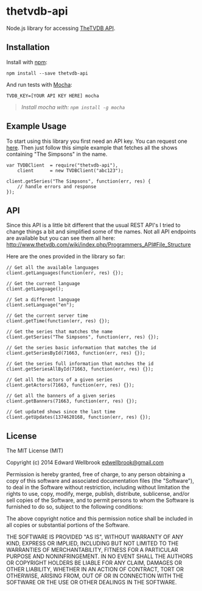 # thetvdb-api

Node.js library for accessing [TheTVDB API](http://www.thetvdb.com/wiki/index.php/Programmers_API).

## Installation

Install with [npm](http://npmjs.org/):

```
npm install --save thetvdb-api
```

And run tests with [Mocha](http://visionmedia.github.io/mocha/):

```
TVDB_KEY=[YOUR API KEY HERE] mocha
```
> _Install mocha with: `npm install -g mocha`_

## Example Usage

To start using this library you first need an API key. You can request one [here](http://thetvdb.com/?tab=apiregister).
Then just follow this simple example that fetches all the shows containing "The Simpsons" in the name.

```
var TVDBClient	= require("thetvdb-api"),
	client		= new TVDBClient("abc123");

client.getSeries("The Simpsons", function(err, res) {
	// handle errors and response
});
```

## API

Since this API is a little bit different that the usual REST API's I tried to change things a bit and simplified some of the names.
Not all API endpoints are available but you can see them all here:
<http://www.thetvdb.com/wiki/index.php/Programmers_API#File_Structure>

Here are the ones provided in the library so far:

```
// Get all the available languages
client.getLanguages(function(err, res) {});

// Get the current language
client.getLanguage();

// Set a different language
client.setLanguage("en");

// Get the current server time
client.getTime(function(err, res) {});

// Get the series that matches the name
client.getSeries("The Simpsons", function(err, res) {});

// Get the series basic information that matches the id
client.getSeriesById(71663, function(err, res) {});

// Get the series full information that matches the id
client.getSeriesAllById(71663, function(err, res) {});

// Get all the actors of a given series
client.getActors(71663, function(err, res) {});

// Get all the banners of a given series
client.getBanners(71663, function(err, res) {});

// Get updated shows since the last time
client.getUpdates(1374620168, function(err, res) {});
```

## License

The MIT License (MIT)

Copyright (c) 2014 Edward Wellbrook <edwellbrook@gmail.com>

Permission is hereby granted, free of charge, to any person obtaining a copy
of this software and associated documentation files (the "Software"), to deal
in the Software without restriction, including without limitation the rights
to use, copy, modify, merge, publish, distribute, sublicense, and/or sell
copies of the Software, and to permit persons to whom the Software is
furnished to do so, subject to the following conditions:

The above copyright notice and this permission notice shall be included in
all copies or substantial portions of the Software.

THE SOFTWARE IS PROVIDED "AS IS", WITHOUT WARRANTY OF ANY KIND, EXPRESS OR
IMPLIED, INCLUDING BUT NOT LIMITED TO THE WARRANTIES OF MERCHANTABILITY,
FITNESS FOR A PARTICULAR PURPOSE AND NONINFRINGEMENT. IN NO EVENT SHALL THE
AUTHORS OR COPYRIGHT HOLDERS BE LIABLE FOR ANY CLAIM, DAMAGES OR OTHER
LIABILITY, WHETHER IN AN ACTION OF CONTRACT, TORT OR OTHERWISE, ARISING FROM,
OUT OF OR IN CONNECTION WITH THE SOFTWARE OR THE USE OR OTHER DEALINGS IN
THE SOFTWARE.
